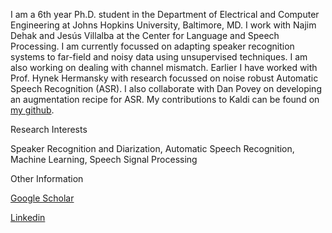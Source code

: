 I am a 6th year Ph.D. student in the Department of Electrical and Computer Engineering at Johns Hopkins University, Baltimore, MD. I work with Najim Dehak and Jesús Villalba at the Center for Language and Speech Processing. I am currently focussed on  adapting speaker recognition systems to far-field and noisy data using unsupervised techniques. I am also working on dealing with channel mismatch. Earlier I have worked with Prof. Hynek Hermansky with research focussed on noise robust Automatic Speech Recognition (ASR). I also collaborate with Dan Povey on developing an augmentation recipe for ASR. My contributions to Kaldi can be found on [my github](https://github.com/phanisankar-nidadavolu/kaldi/commits/augmentation-script-asr-spkrid "Augmentation Recipe"). 

Research Interests

Speaker Recognition and Diarization, Automatic Speech Recognition, Machine Learning, Speech Signal Processing

Other Information


  [Google Scholar](https://scholar.google.com/citations?user=v5-ThlEAAAAJ&hl=en&oi=ao)

  [Linkedin](https://www.linkedin.com/in/phanisankar-nidadavolu/)
